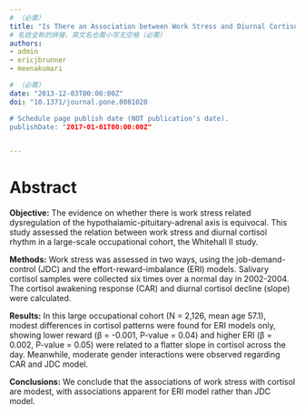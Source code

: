 ```yaml
---
# （必需）
title: "Is There an Association between Work Stress and Diurnal Cortisol Patterns? Findings from the Whitehall II Study"
# 名姓全称的拼接，英文名也需小写无空格（必需）
authors:
- admin
- ericjbrunner
- meenakumari

# （必需）
date: "2013-12-03T00:00:00Z"
doi: "10.1371/journal.pone.0081020

# Schedule page publish date (NOT publication's date).
publishDate: "2017-01-01T00:00:00Z"


---
```



# **Abstract**
**Objective:** The evidence on whether there is work stress related dysregulation of the hypothalamic-pituitary-adrenal axis is equivocal. This study assessed the relation between work stress and diurnal cortisol rhythm in a large-scale occupational cohort, the Whitehall II study.

**Methods:** Work stress was assessed in two ways, using the job-demand-control (JDC) and the effort-reward-imbalance (ERI) models. Salivary cortisol samples were collected six times over a normal day in 2002-2004. The cortisol awakening response (CAR) and diurnal cortisol decline (slope) were calculated.

**Results:** In this large occupational cohort (N = 2,126, mean age 57.1), modest differences in cortisol patterns were found for ERI models only, showing lower reward (β = -0.001, P-value = 0.04) and higher ERI (β = 0.002, P-value = 0.05) were related to a flatter slope in cortisol across the day. Meanwhile, moderate gender interactions were observed regarding CAR and JDC model.

**Conclusions:** We conclude that the associations of work stress with cortisol are modest, with associations apparent for ERI model rather than JDC model.
